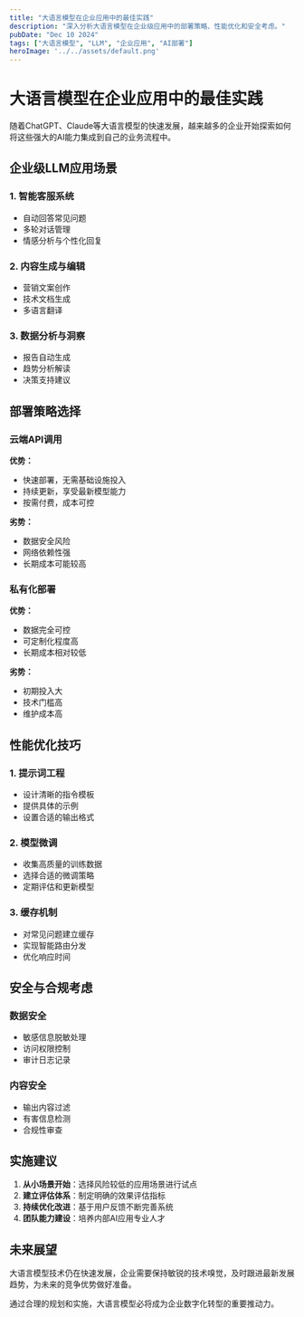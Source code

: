 ```yaml
---
title: "大语言模型在企业应用中的最佳实践"
description: "深入分析大语言模型在企业级应用中的部署策略、性能优化和安全考虑。"
pubDate: "Dec 10 2024"
tags: ["大语言模型", "LLM", "企业应用", "AI部署"]
heroImage: '../../assets/default.png'
---
```


# 大语言模型在企业应用中的最佳实践

随着ChatGPT、Claude等大语言模型的快速发展，越来越多的企业开始探索如何将这些强大的AI能力集成到自己的业务流程中。

## 企业级LLM应用场景

### 1. 智能客服系统
- 自动回答常见问题
- 多轮对话管理
- 情感分析与个性化回复

### 2. 内容生成与编辑
- 营销文案创作
- 技术文档生成
- 多语言翻译

### 3. 数据分析与洞察
- 报告自动生成
- 趋势分析解读
- 决策支持建议

## 部署策略选择

### 云端API调用
**优势：**
- 快速部署，无需基础设施投入
- 持续更新，享受最新模型能力
- 按需付费，成本可控

**劣势：**
- 数据安全风险
- 网络依赖性强
- 长期成本可能较高

### 私有化部署
**优势：**
- 数据完全可控
- 可定制化程度高
- 长期成本相对较低

**劣势：**
- 初期投入大
- 技术门槛高
- 维护成本高

## 性能优化技巧

### 1. 提示词工程
- 设计清晰的指令模板
- 提供具体的示例
- 设置合适的输出格式

### 2. 模型微调
- 收集高质量的训练数据
- 选择合适的微调策略
- 定期评估和更新模型

### 3. 缓存机制
- 对常见问题建立缓存
- 实现智能路由分发
- 优化响应时间

## 安全与合规考虑

### 数据安全
- 敏感信息脱敏处理
- 访问权限控制
- 审计日志记录

### 内容安全
- 输出内容过滤
- 有害信息检测
- 合规性审查

## 实施建议

1. **从小场景开始**：选择风险较低的应用场景进行试点
2. **建立评估体系**：制定明确的效果评估指标
3. **持续优化改进**：基于用户反馈不断完善系统
4. **团队能力建设**：培养内部AI应用专业人才

## 未来展望

大语言模型技术仍在快速发展，企业需要保持敏锐的技术嗅觉，及时跟进最新发展趋势，为未来的竞争优势做好准备。

通过合理的规划和实施，大语言模型必将成为企业数字化转型的重要推动力。